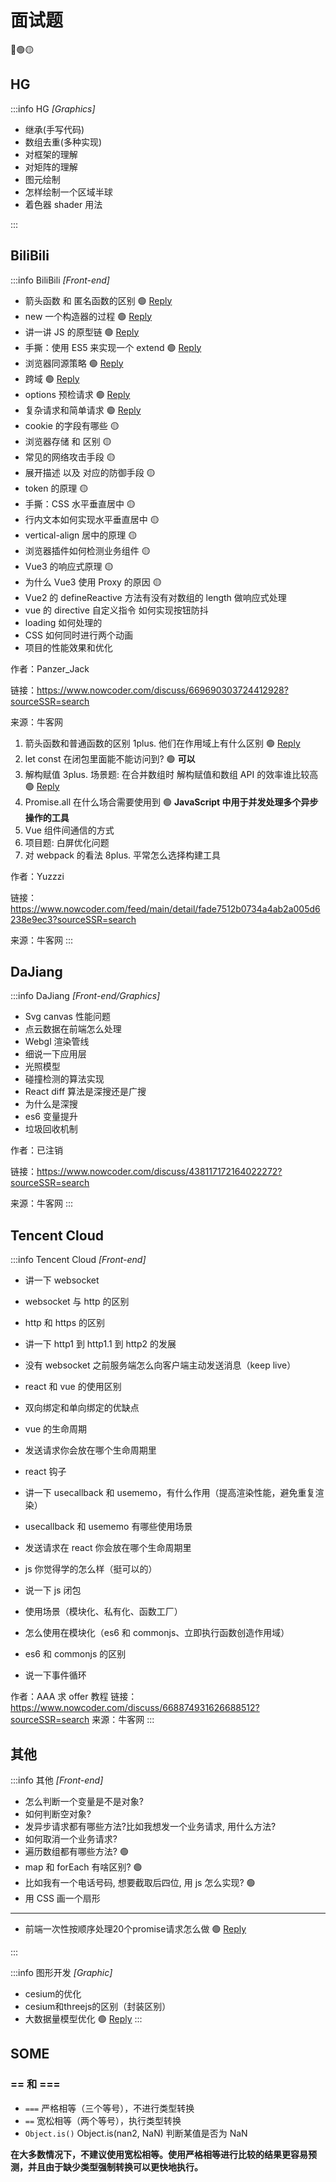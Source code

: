 # 面试题

🔴🟢🟡

## HG

:::info HG _[Graphics]_

- 继承(手写代码)
- 数组去重(多种实现)
- 对框架的理解
- 对矩阵的理解
- 图元绘制
- 怎样绘制一个区域半球
- 着色器 shader 用法

:::

## BiliBili

:::info BiliBili _[Front-end]_

- 箭头函数 和 匿名函数的区别 🟢 [Reply](./函数.md#带名，匿名，箭头函数重要区别)
- new 一个构造器的过程 🟢 [Reply](./类.md#new关键字)
- 讲一讲 JS 的原型链 🟢 [Reply](./原型与原型链.md#原型)
- 手撕：使用 ES5 来实现一个 extend 🟢 [Reply](./继承.md#寄生组合式继承最优最接近es6的extends)
- 浏览器同源策略 🟢 [Reply](https://developer.mozilla.org/zh-CN/docs/Web/Security/Same-origin_policy)
- 跨域 🟢 [Reply](https://developer.mozilla.org/zh-CN/docs/Web/Security/Same-origin_policy#%E8%B7%A8%E6%BA%90%E7%BD%91%E7%BB%9C%E8%AE%BF%E9%97%AE)
- options 预检请求 🟢 [Reply](https://developer.mozilla.org/zh-CN/docs/Web/HTTP/CORS#%E9%A2%84%E6%A3%80%E8%AF%B7%E6%B1%82)
- 复杂请求和简单请求 🟢 [Reply](https://developer.mozilla.org/zh-CN/docs/Web/HTTP/CORS#%E7%AE%80%E5%8D%95%E8%AF%B7%E6%B1%82)
- cookie 的字段有哪些 🟡
- 浏览器存储 和 区别 🟡
- 常见的网络攻击手段 🟡
- 展开描述 以及 对应的防御手段 🟡
- token 的原理 🟡
- 手撕：CSS 水平垂直居中 🟡
- 行内文本如何实现水平垂直居中 🟡
- vertical-align 居中的原理 🟡
- 浏览器插件如何检测业务组件 🟡
- Vue3 的响应式原理 🟡
- 为什么 Vue3 使用 Proxy 的原因 🟡
- Vue2 的 defineReactive 方法有没有对数组的 length 做响应式处理
- vue 的 directive 自定义指令 如何实现按钮防抖
- loading 如何处理的
- CSS 如何同时进行两个动画
- 项目的性能效果和优化

作者：Panzer_Jack

链接：https://www.nowcoder.com/discuss/669690303724412928?sourceSSR=search

来源：牛客网

1. 箭头函数和普通函数的区别
   1plus. 他们在作用域上有什么区别 🟢 [Reply](./函数.md#带名，匿名，箭头函数重要区别)
2. let const 在闭包里面能不能访问到? 🟢 **可以**
3. 解构赋值
   3plus. 场景题: 在合并数组时 解构赋值和数组 API 的效率谁比较高 🟢 [Reply](./数组.md#解构赋值)
4. Promise.all 在什么场合需要使用到 🟢 **JavaScript 中用于并发处理多个异步操作的工具**
5. Vue 组件间通信的方式
6. 项目题: 白屏优化问题
7. 对 webpack 的看法
   8plus. 平常怎么选择构建工具

作者：Yuzzzi

链接：https://www.nowcoder.com/feed/main/detail/fade7512b0734a4ab2a005d6238e9ec3?sourceSSR=search

来源：牛客网
:::

## DaJiang

:::info DaJiang _[Front-end/Graphics]_

- Svg canvas 性能问题
- 点云数据在前端怎么处理
- Webgl 渲染管线
- 细说一下应用层
- 光照模型
- 碰撞检测的算法实现
- React diff 算法是深搜还是广搜
- 为什么是深搜
- es6 变量提升
- 垃圾回收机制

作者：已注销

链接：https://www.nowcoder.com/discuss/438117172164022272?sourceSSR=search

来源：牛客网
:::

## Tencent Cloud

:::info Tencent Cloud _[Front-end]_

- 讲一下 websocket

- websocket 与 http 的区别

- http 和 https 的区别

- 讲一下 http1 到 http1.1 到 http2 的发展

- 没有 websocket 之前服务端怎么向客户端主动发送消息（keep live）

- react 和 vue 的使用区别

- 双向绑定和单向绑定的优缺点

- vue 的生命周期

- 发送请求你会放在哪个生命周期里

- react 钩子

- 讲一下 usecallback 和 usememo，有什么作用（提高渲染性能，避免重复渲染）

- usecallback 和 usememo 有哪些使用场景

- 发送请求在 react 你会放在哪个生命周期里

- js 你觉得学的怎么样（挺可以的）

- 说一下 js 闭包

- 使用场景（模块化、私有化、函数工厂）

- 怎么使用在模块化（es6 和 commonjs、立即执行函数创造作用域）

- es6 和 commonjs 的区别

- 说一下事件循环

作者：AAA 求 offer 教程
链接：https://www.nowcoder.com/discuss/668874931626688512?sourceSSR=search
来源：牛客网
:::

## 其他

:::info 其他 _[Front-end]_

- 怎么判断一个变量是不是对象?
- 如何判断空对象?
- 发异步请求都有哪些方法?比如我想发一个业务请求, 用什么方法?
- 如何取消一个业务请求?
- 遍历数组都有哪些方法? 🟢
- map 和 forEach 有啥区别? 🟢
- 比如我有一个电话号码, 想要截取后四位, 用 js 怎么实现? 🟢
- 用 CSS 画一个扇形
---
- 前端一次性按顺序处理20个promise请求怎么做 🟢 [Reply](./数组.md#reduce)

:::

:::info 图形开发 _[Graphic]_

- cesium的优化
- cesium和threejs的区别（封装区别）
- 大数据量模型优化 🟢 [Reply](./threejs.md#1-使用-gltf-格式和优化工具)
:::

## SOME

### == 和 ===

- `===` 严格相等（三个等号），不进行类型转换
- `==` 宽松相等（两个等号），执行类型转换
- `Object.is()` Object.is(nan2, NaN) 判断某值是否为 NaN

**在大多数情况下，不建议使用宽松相等。使用严格相等进行比较的结果更容易预测，并且由于缺少类型强制转换可以更快地执行。**
